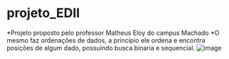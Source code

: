# projeto_EDII 
*Projeto proposto pelo professor Matheus Eloy do campus Machado 
*O mesmo faz ordenações de dados, a principio ele ordena e encontra posições de algum dado, possuindo busca binaria e sequencial.
![image](https://user-images.githubusercontent.com/62069087/190871133-46489fe6-b691-4a5a-b853-757530012227.png)
